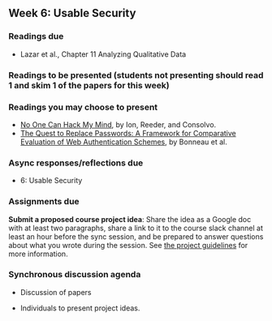 ## Week 6: Usable Security

### Readings due

  - Lazar et al., Chapter 11 Analyzing Qualitative Data

### Readings to be presented (students not presenting should read 1 and skim 1 of the papers for this week) 

### Readings you may choose to present

  - [No One Can Hack My Mind](https://www.usenix.org/system/files/conference/soups2015/soups15-paper-ion.pdf), by Ion, Reeder, and Consolvo.
  - [The Quest to Replace Passwords: A Framework for Comparative Evaluation of Web Authentication Schemes](https://www.cl.cam.ac.uk/~fms27/papers/2012-BonneauHerOorSta-password--oakland.pdf), by Bonneau et al.


### Async responses/reflections due

  - 6: Usable Security

### Assignments due

**Submit a proposed course project idea**: Share the idea as a Google doc with at least two paragraphs, share a link to it to the course slack channel at least an hour before the sync session, and be prepared to answer questions about what you wrote during the session.  See [the project guidelines](../project/README.md#week-6-before-the-live-session) for more information.

### Synchronous discussion agenda

  - Discussion of papers

  - Individuals to present project ideas.

